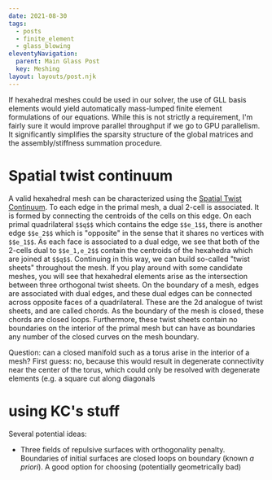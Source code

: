 ```yaml
---
date: 2021-08-30
tags:
  - posts
  - finite_element
  - glass_blowing
eleventyNavigation:
  parent: Main Glass Post
  key: Meshing
layout: layouts/post.njk
---
```


If hexahedral meshes could be used in our solver, the use of GLL basis elements would yield automatically mass-lumped finite element formulations
of our equations. While this is not strictly a requirement, I'm fairly sure it would improve parallel throughput if we go to GPU parallelism.
It significantly simplifies the sparsity structure of the global matrices and the assembly/stiffness summation procedure.

# Spatial twist continuum
A valid hexahedral mesh can be characterized using the
[Spatial Twist Continuum](https://www.sciencedirect.com/science/article/abs/pii/S0168874X97819567).
To each edge in the primal mesh, a dual 2-cell is associated. It is formed by connecting the centroids of the cells on this edge.
On each primal quadrilateral `$$q$$` which contains the edge `$$e_1$$`, there is another edge `$$e_2$$` which is "opposite" in the sense that it shares no vertices with `$$e_1$$`. 
As each face is associated to a dual edge, we see that both of the 2-cells dual to `$$e_1,e_2$$` contain the centroids of the hexahedra which are joined at `$$q$$`.
Continuing in this way, we can build so-called "twist sheets" throughout the mesh.
If you play around with some candidate meshes, you will see that hexahedral elements arise as the intersection between three orthogonal twist sheets. 
On the boundary of a mesh, edges are associated with dual edges, and these dual edges can be connected across opposite faces of a quadrilateral. 
These are the 2d analogue of twist sheets, and are called chords. As the boundary of the mesh is closed, these chords are closed loops.
Furthermore, these twist sheets contain no boundaries on the interior of the primal mesh but can have as boundaries
any number of the closed curves on the mesh boundary.

Question: can a closed manifold such as a torus arise in the interior of a mesh? First guess: no, because this would result in degenerate
connectivity near the center of the torus, which could only be resolved with degenerate elements (e.g. a square cut along diagonals
# using KC's stuff

Several potential ideas:
  * Three fields of repulsive surfaces with orthogonality penalty. Boundaries of initial surfaces are closed loops on boundary (known _a priori_). 
  A good option for choosing (potentially geometrically bad) 